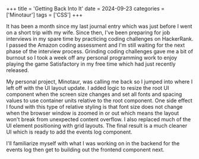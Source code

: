 +++
title = 'Getting Back Into It'
date = 2024-09-23
categories = ['Minotaur']
tags = ['CSS']
+++

It has been a month since my last journal entry which was just before I went on a short trip with my wife. Since then, I've been preparing for job interviews in my spare time by practicing coding challenges on HackerRank. I passed the Amazon coding assessment and I'm still waiting for the next phase of the interview process. Grinding coding challenges gave me a bit of burnout so I took a week off any personal programming work to enjoy playing the game Satisfactory in my free time which had just recently released.

My personal project, Minotaur, was calling me back so I jumped into where I left off with the UI layout update. I added logic to resize the root UI component when the screen size changes and set all fonts and spacing values to use container units relative to the root component. One side effect I found with this type of relative styling is that font size does not change when the browser window is zoomed in or out which means the layout won't break from unexpected content overflow. I also replaced much of the UI element positioning with grid layouts. The final result is a much cleaner UI which is ready to add the events log component.

I'll familiarize myself with what I was working on in the backend for the events log then get to building out the frontend component next.

